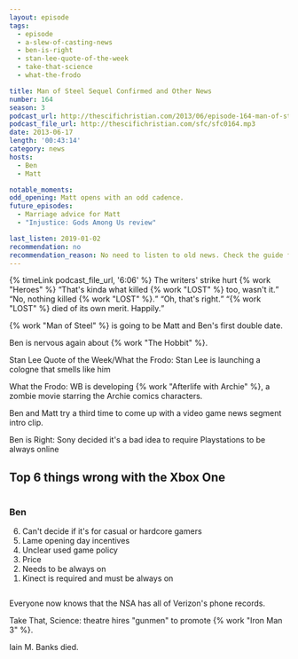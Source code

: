 ```yaml
---
layout: episode
tags:
  - episode
  - a-slew-of-casting-news
  - ben-is-right
  - stan-lee-quote-of-the-week
  - take-that-science
  - what-the-frodo

title: Man of Steel Sequel Confirmed and Other News
number: 164
season: 3
podcast_url: http://thescifichristian.com/2013/06/episode-164-man-of-steel-sequel-confirmed-and-other-news/
podcast_file_url: http://thescifichristian.com/sfc/sfc0164.mp3
date: 2013-06-17
length: '00:43:14'
category: news
hosts:
  - Ben
  - Matt

notable_moments:
odd_opening: Matt opens with an odd cadence.
future_episodes:
  - Marriage advice for Matt
  - "Injustice: Gods Among Us review"

last_listen: 2019-01-02
recommendation: no
recommendation_reason: No need to listen to old news. Check the guide for what's interesting in hindsight.
---
```

<div class="quote">
  {% timeLink podcast_file_url, '6:06' %}
  <span class="quote-context is-size-6">The writers' strike hurt {% work "Heroes" %}</span>
  <q class="ben">That's kinda what killed {% work "LOST" %} too, wasn't it.</q>
  <q class="matt">No, nothing killed {% work "LOST" %}.</q>
  <q class="ben">Oh, that's right.</q>
  <q class="matt">{% work "LOST" %} died of its own merit. Happily.</q>
</div>

{% work "Man of Steel" %} is going to be Matt and Ben's first double date. 

Ben is nervous again about {% work "The Hobbit" %}.

Stan Lee Quote of the Week/What the Frodo: Stan Lee is launching a cologne that smells like him

What the Frodo: WB is developing {% work "Afterlife with Archie" %}, a zombie movie starring the Archie comics characters.

Ben and Matt try a third time to come up with a video game news segment intro clip.

Ben is Right: Sony decided it's a bad idea to require Playstations to be always online

<div class="top-five">
  <h2 class="has-text-centered">Top 6 things wrong with the Xbox One</h2>
  <div class="columns">
    <div class="column ben">
      <h3>Ben</h3>
      <ol reversed>
        <li>Can't decide if it's for casual or hardcore gamers 
        <li>Lame opening day incentives
        <li>Unclear used game policy
        <li>Price
        <li>Needs to be always on
        <li>Kinect is required and must be always on 
      </ol>
    </div>
  </div>
</div>

Everyone now knows that the NSA has all of Verizon's phone records. 

Take That, Science: theatre hires "gunmen" to promote {% work "Iron Man 3" %}.

Iain M. Banks died.